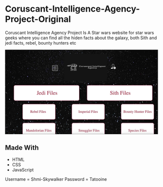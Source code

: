 # Coruscant-Intelligence-Agency-Project-Original
Coruscant Intelligence Agency Project Is A Star wars website for star wars geeks where you can find all the hiden facts about the galaxy, both Sith and jedi facts, rebel, bounty hunters etc

![image](./media/one.jpg)

## Made With
- HTML
- CSS
- JavaScript

Username = Shmi-Skywalker
Password = Tatooine
